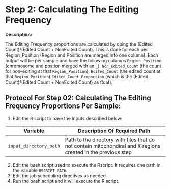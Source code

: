 # Step 2: Calculating The Editing Frequency

**Description:**

The Editing Frequency proportions are calculated by doing the (Edited Count)/(Edited Count + NonEdited Count). This is done for each per Region_Position (Region and Position are merged into one column). 
Each output will be per sample and have the following columns `Region_Position` (chromosome and postion merged with an `_`), `Non_Edited_Count` (the count for non-editing at that `Region_Position`), `Edited_Count` (the edited count at that `Region_Position`) `Edited_Count_Proportion` (which is the (Edited Count)/(Edited Count + NonEdited Count) as float).

## Protocol For Step 02: Calculating The Editing Frequency Proportions Per Sample:

1) Edit the R script to have the inputs described below:

| Variable | Description Of Required Path |
| --------------- | --------------- |
| `input_directory_path`    | Path to the directory with files that do not contain mitochondiral and K regions created in the previous step    |

2)  Edit the bash script used to execute the Rscript. It requires one path in the variable `RSCRIPT_PATH`.
3)  Edit the job scheduling directives as needed.
4)  Run the bash script and it will execute the R script. 
